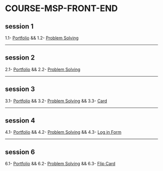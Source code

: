 # COURSE-MSP-FRONT-END

## session 1
1.1- [Portfolio](./Continuous%20Task/portfolio.html) && 1.2- [Problem Solving](./Problem%20Solving/Session%201/%20PROBLEM-1%20(A.%20Say%20Hello%20With%20C%2B%2B).md)

---

## session  2
2.1- [Portfolio](./Continuous%20Task/portfolio.html) && 2.2- [Problem Solving](./Problem%20Solving/Session%202/)

---

## session 3
3.1- [Portfolio](./Continuous%20Task/) && 3.2- [Problem Solving](./Problem%20Solving/Session%203/) && 3.3- [Card](./Tasks/session%203%20%7C%20Card/)

---

## session 4
4.1- [Portfolio](./Continuous%20Task/) && 4.2- [Problem Solving](./Problem%20Solving/Session%204/) && 4.3- [Log in Form](./Tasks/session%204_login_form/)

---

## session 6
6.1- [Portfolio](./Continuous%20Task/) && 6.2- [Problem Solving](./Problem%20Solving/Session%206/) && 6.3- [Flip Card](./Tasks/Session%206%20%7C%20Flip%20Card/)